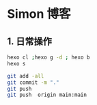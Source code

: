 
# Simon 博客

## 1. 日常操作

```bash
hexo cl ;hexo g -d ; hexo b
hexo s

git add -all
git commit -m "."
git push
git push  origin main:main

```
